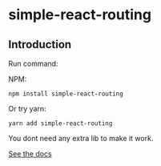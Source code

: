 # simple-react-routing

## Introduction

Run command:

NPM:

`npm install simple-react-routing`

Or try yarn:

`yarn add simple-react-routing`

You dont need any extra lib to make it work.

[See the docs](https://github.com/rodrigo-web-developer/simple-react-router/blob/main/docs/index.md)